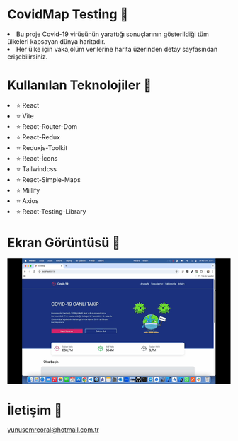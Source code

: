 # CovidMap Testing 🦠

<li>Bu proje Covid-19 virüsünün yarattığı sonuçlarının gösterildiği tüm ülkeleri kapsayan dünya haritadır.</li>
<li>Her ülke için vaka,ölüm verilerine harita üzerinden detay sayfasından erişebilirsiniz.</li>

# Kullanılan Teknolojiler 🎨

<li>⭐ React</li>
<li>⭐ Vite</li>
<li>⭐ React-Router-Dom</li>
<li>⭐ React-Redux</li>
<li>⭐ Reduxjs-Toolkit</li>
<li>⭐ React-İcons</li>
<li>⭐ Tailwindcss</li>
<li>⭐ React-Simple-Maps</li>
<li>⭐ Millify</li>
<li>⭐ Axios</li>
<li>⭐ React-Testing-Library</li>

# Ekran Görüntüsü 🎥
<img src="covidmap.gif" width="auto">    

# İletişim 📩
yunusemreoral@hotmail.com.tr
